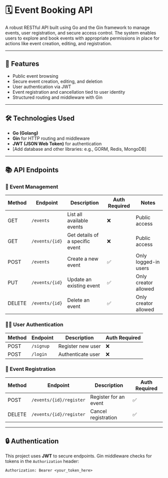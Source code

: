 # 🗓️ Event Booking API

A robust RESTful API built using Go and the Gin framework to manage events, user registration, and secure access control. The system enables users to explore and book events with appropriate permissions in place for actions like event creation, editing, and registration.

---

## 🚀 Features

- Public event browsing
- Secure event creation, editing, and deletion
- User authentication via JWT
- Event registration and cancellation tied to user identity
- Structured routing and middleware with Gin

---

## 🛠️ Technologies Used

- **Go (Golang)**
- **Gin** for HTTP routing and middleware
- **JWT (JSON Web Token)** for authentication
- [Add database and other libraries: e.g., GORM, Redis, MongoDB]

---

## 📚 API Endpoints

### 🎉 Event Management

| Method | Endpoint              | Description                        | Auth Required  | Notes                |
|--------|-----------------------|------------------------------------|----------------|----------------------|
| GET    | `/events`             | List all available events          | ❌             | Public access        |
| GET    | `/events/{id}`        | Get details of a specific event    | ❌             | Public access        |
| POST   | `/events`             | Create a new event                 | ✅             | Only logged-in users |
| PUT    | `/events/{id}`        | Update an existing event           | ✅             | Only creator allowed |
| DELETE | `/events/{id}`        | Delete an event                    | ✅             | Only creator allowed |

### 🙍‍♂️ User Authentication

| Method | Endpoint   | Description       | Auth Required |
|--------|------------|-------------------|----------------|
| POST   | `/signup`  | Register new user | ❌             |
| POST   | `/login`   | Authenticate user | ❌             | Returns JWT token |

### 📝 Event Registration

| Method | Endpoint                        | Description              | Auth Required  |
|--------|---------------------------------|--------------------------|----------------|
| POST   | `/events/{id}/register`         | Register for an event    | ✅             |
| DELETE | `/events/{id}/register`         | Cancel registration      | ✅             |

---

## 🔒 Authentication

This project uses **JWT** to secure endpoints. Gin middleware checks for tokens in the `Authorization` header:

```http
Authorization: Bearer <your_token_here>